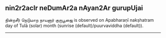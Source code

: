 ## nin2r2acIr neDumAr2a nAyan2Ar gurupUjai

நின்றசீர் நெடுமாற நாயனார் குருபூஜை is observed on Apabharaṇī nakṣhatram day of Tulā (solar) month (sunrise (default)/puurvaviddha (default)).


---
